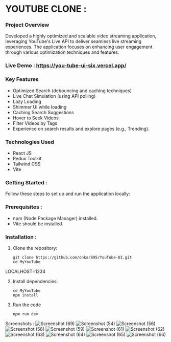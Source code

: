 # YOUTUBE CLONE :

### Project Overview

Developed a highly optimized and scalable video streaming application, leveraging YouTube's Live API to deliver seamless live streaming experiences. The application focuses on enhancing user engagement through various optimization techniques and features.

### Live Demo : https://you-tube-ui-six.vercel.app/

### Key Features

-   Optimized Search (debouncing and caching techniques)
-   Live Chat Simulation (using API polling)
-   Lazy Loading
-   Shimmer UI while loading
-   Caching Search Suggestions
-   Hover to Seek Videos
-   Filter Videos by Tags
-   Experience on search results and explore pages (e.g., Trending).

### Technologies Used

-   React JS
-   Redux Toolkit
-   Tailwind CSS
-   Vite

### Getting Started :

Follow these steps to set up and run the application locally:

### Prerequisites :

-   npm (Node Package Manager) installed.
-   Vite should be installed.

### Installation :

1. Clone the repository:

    ```
    git clone https://github.com/onkar895/YouTube-UI.git
    cd MyYouTube
    ```

LOCALHOST=1234

2.  Install dependencies:

    ```
    cd MyYouTube
    npm install
    ```

3.  Run the code
    ```
    npm run dev
    ```

Screenshots :
![Screenshot (69)](https://github.com/onkar895/YouTube-UI/assets/50394711/05fb5cd1-6278-4d2c-ab8a-0cdd0cf5fccc)
![Screenshot (54)](https://github.com/onkar895/YouTube-UI/assets/50394711/3bca374c-90d1-4d3b-8dfe-bf9c79874bcd)
![Screenshot (56)](https://github.com/onkar895/YouTube-UI/assets/50394711/50ffa619-d84d-4f1e-a57c-7051f40f112d)
![Screenshot (58)](https://github.com/onkar895/YouTube-UI/assets/50394711/7c7758f2-7392-46ec-9a9d-75ef725c06c8)
![Screenshot (59)](https://github.com/onkar895/YouTube-UI/assets/50394711/958376f7-75e6-41d9-abe5-b0a3ceb90438)
![Screenshot (61)](https://github.com/onkar895/YouTube-UI/assets/50394711/e7927f6a-acbc-41c6-8d10-08ee2a46cea1)
![Screenshot (62)](https://github.com/onkar895/YouTube-UI/assets/50394711/d2626bbc-8a14-48f8-9209-6cc2353a944b)
![Screenshot (63)](https://github.com/onkar895/YouTube-UI/assets/50394711/9fba1c39-e1df-4e44-8334-9c1bfbf1fc90)
![Screenshot (64)](https://github.com/onkar895/YouTube-UI/assets/50394711/6a25a783-9c54-4edb-8a02-5e4a31bc405e)
![Screenshot (65)](https://github.com/onkar895/YouTube-UI/assets/50394711/8310c62c-6c2d-451a-aebc-90c2569d33db)
![Screenshot (66)](https://github.com/onkar895/YouTube-UI/assets/50394711/4d4b18a6-91db-4a64-8b56-0a25dde39091)
